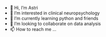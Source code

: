 - 👋 Hi, I’m Astri
- 👀 I’m interested in clinical neuropsychology
- 🌱 I’m currently learning python and friends
- 💞️ I’m looking to collaborate on data analysis
- 📫 How to reach me ...

<!---
astrijl/astrijl is a ✨ special ✨ repository because its `README.md` (this file) appears on your GitHub profile.
You can click the Preview link to take a look at your changes.
--->
